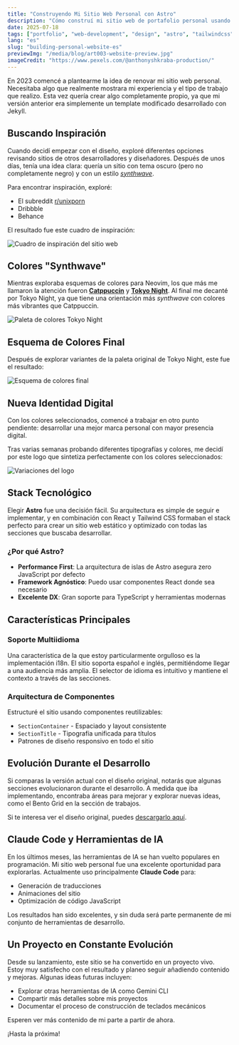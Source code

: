 ```yaml
---
title: "Construyendo Mi Sitio Web Personal con Astro"
description: "Cómo construí mi sitio web de portafolio personal usando Astro, React y Tailwind CSS con soporte multiidioma."
date: 2025-07-18
tags: ["portfolio", "web-development", "design", "astro", "tailwindcss"]
lang: "es"
slug: "building-personal-website-es"
previewImg: "/media/blog/art003-website-preview.jpg"
imageCredit: "https://www.pexels.com/@anthonyshkraba-production/"
---
```


En 2023 comencé a plantearme la idea de renovar mi sitio web personal. Necesitaba algo que realmente mostrara mi experiencia y el tipo de trabajo que realizo. Esta vez quería crear algo completamente propio, ya que mi versión anterior era simplemente un template modificado desarrollado con Jekyll.

## Buscando Inspiración

Cuando decidí empezar con el diseño, exploré diferentes opciones revisando sitios de otros desarrolladores y diseñadores. Después de unos días, tenía una idea clara: quería un sitio con tema oscuro (pero no completamente negro) y con un estilo [*synthwave*](https://es.wikipedia.org/wiki/Synthwave).

Para encontrar inspiración, exploré:
- El subreddit [r/unixporn](https://www.reddit.com/r/unixporn/)
- Dribbble
- Behance

El resultado fue este cuadro de inspiración:

<div class="flex justify-center">
  <img class="w-full max-w-[600px]" src="/media/blog/art003-website-artboard.png" alt="Cuadro de inspiración del sitio web" />
</div>

## Colores "Synthwave"

Mientras exploraba esquemas de colores para Neovim, los que más me llamaron la atención fueron [**Catppuccin**](https://github.com/catppuccin/catppuccin) y [**Tokyo Night**](https://github.com/enkia/tokyo-night-vscode-theme). Al final me decanté por Tokyo Night, ya que tiene una orientación más *synthwave* con colores más vibrantes que Catppuccin.

<div class="flex justify-center">
  <img class="w-full max-w-[500px]" src="/media/blog/art003-website-tokyo-night.png" alt="Paleta de colores Tokyo Night" />
</div>

## Esquema de Colores Final

Después de explorar variantes de la paleta original de Tokyo Night, este fue el resultado:

<div class="flex justify-center">
  <img class="w-full max-w-[550px]" src="/media/blog/art003-website-colors.png" alt="Esquema de colores final" />
</div>

## Nueva Identidad Digital

Con los colores seleccionados, comencé a trabajar en otro punto pendiente: desarrollar una mejor marca personal con mayor presencia digital.

Tras varias semanas probando diferentes tipografías y colores, me decidí por este logo que sintetiza perfectamente con los colores seleccionados:

<div class="flex justify-center">
  <img class="w-full max-w-[500px]" src="/media/blog/art003-website-logo-variations.png" alt="Variaciones del logo" />
</div>

## Stack Tecnológico

Elegir **Astro** fue una decisión fácil. Su arquitectura es simple de seguir e implementar, y en combinación con React y Tailwind CSS formaban el stack perfecto para crear un sitio web estático y optimizado con todas las secciones que buscaba desarrollar.

### ¿Por qué Astro?

- **Performance First**: La arquitectura de islas de Astro asegura zero JavaScript por defecto
- **Framework Agnóstico**: Puedo usar componentes React donde sea necesario
- **Excelente DX**: Gran soporte para TypeScript y herramientas modernas

## Características Principales

### Soporte Multiidioma

Una característica de la que estoy particularmente orgulloso es la implementación i18n. El sitio soporta español e inglés, permitiéndome llegar a una audiencia más amplia. El selector de idioma es intuitivo y mantiene el contexto a través de las secciones.

### Arquitectura de Componentes

Estructuré el sitio usando componentes reutilizables:
- `SectionContainer` - Espaciado y layout consistente
- `SectionTitle` - Tipografía unificada para títulos
- Patrones de diseño responsivo en todo el sitio

## Evolución Durante el Desarrollo

Si comparas la versión actual con el diseño original, notarás que algunas secciones evolucionaron durante el desarrollo. A medida que iba implementando, encontraba áreas para mejorar y explorar nuevas ideas, como el Bento Grid en la sección de trabajos.

Si te interesa ver el diseño original, puedes <a href="/media/blog/art003-website-original-exported.png" target="_blank" rel="noopener noreferrer">descargarlo aquí</a>.

## Claude Code y Herramientas de IA

En los últimos meses, las herramientas de IA se han vuelto populares en programación. Mi sitio web personal fue una excelente oportunidad para explorarlas. Actualmente uso principalmente **Claude Code** para:

- Generación de traducciones
- Animaciones del sitio
- Optimización de código JavaScript

Los resultados han sido excelentes, y sin duda será parte permanente de mi conjunto de herramientas de desarrollo.

## Un Proyecto en Constante Evolución

Desde su lanzamiento, este sitio se ha convertido en un proyecto vivo. Estoy muy satisfecho con el resultado y planeo seguir añadiendo contenido y mejoras. Algunas ideas futuras incluyen:

- Explorar otras herramientas de IA como Gemini CLI
- Compartir más detalles sobre mis proyectos
- Documentar el proceso de construcción de teclados mecánicos

Esperen ver más contenido de mi parte a partir de ahora.

¡Hasta la próxima!